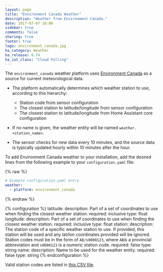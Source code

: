 ```yaml
---
layout: page
title: "Environment Canada Weather"
description: "Weather from Environment Canada."
date: 2017-07-07 18:00
sidebar: true
comments: false
sharing: true
footer: true
logo: environment_canada.jpg
ha_category: Weather
ha_release: 0.74
ha_iot_class: "Cloud Polling"
---
```


The `environment_canada` weather platform uses [Environment Canada](https://weather.gc.ca/mainmenu/weather_menu_e.html) as a source for current meteorological data.

- The platform automatically determines which weather station to use, according to this hierarchy:
  - Station code from sensor configuration
  - The closest station to latitude/longitude from sensor configuration
  - The closest station to latitude/longitude from Home Assistant core configuration

- If no name is given, the weather entity will be named `weather.<station_name>`.
- The sensor checks for new data every 10 minutes, and the source data is typically updated hourly within 10 minutes after the hour.

To add Environment Canada weather to your installation, add the desired lines from the following example to your `configuration.yaml` file:

{% raw %}
```yaml
# Example configuration.yaml entry
weather:
  - platform: environment_canada
```
{% endraw %}

{% configuration %}
latitude:
  description: Part of a set of coordinates to use when finding the closest weather station.
  required: inclusive
  type: float
longitude:
  description: Part of a set of coordinates to use when finding the closest weather station.
  required: inclusive
  type: float
station: 
  description: The station code of a specific weather station to use. If provided, this station will be used and any lat/lon coordinates provided will be ignored. Station codes must be in the form of `AB/s0000123`, where `AB`is a provincial abbreviation and `s0000123` is a numeric station code. 
  required: false
  type: string
name:
  description: Name to be used for the weather entity.
  required: false
  type: string
{% endconfiguration %}

Valid station codes are listed in [this CSV file](http://dd.weatheroffice.ec.gc.ca/citypage_weather/docs/site_list_towns_en.csv).
